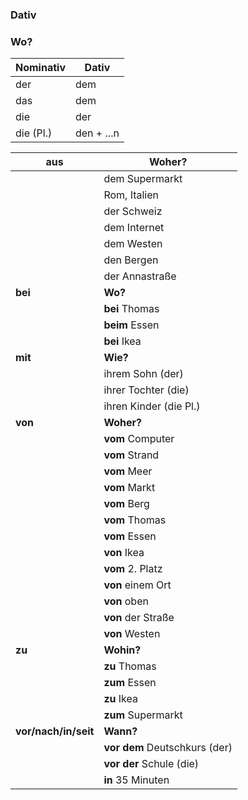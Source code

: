 ### Dativ

### Wo?

| Nominativ | Dativ      |
| --------- | ---------- |
| der       | dem        |
| das       | dem        |
| die       | der        |
| die (Pl.) | den + ...n |

| aus                  | Woher?                        |
| -------------------- | ----------------------------- |
|                      | dem Supermarkt                |
|                      | Rom, Italien                  |
|                      | der Schweiz                   |
|                      | dem Internet                  |
|                      | dem Westen                    |
|                      | den Bergen                    |
|                      | der Annastraße                |
| **bei**              | **Wo?**                       |
|                      | **bei** Thomas                |
|                      | **beim** Essen                |
|                      | **bei** Ikea                  |
| **mit**              | **Wie?**                      |
|                      | ihrem Sohn (der)              |
|                      | ihrer Tochter (die)           |
|                      | ihren Kinder (die Pl.)        |
| **von**              | **Woher?**                    |
|                      | **vom** Computer              |
|                      | **vom** Strand                |
|                      | **vom** Meer                  |
|                      | **vom** Markt                 |
|                      | **vom** Berg                  |
|                      | **vom** Thomas                |
|                      | **vom** Essen                 |
|                      | **von** Ikea                  |
|                      | **vom** 2. Platz              |
|                      | **von** einem Ort             |
|                      | **von** oben                  |
|                      | **von** der Straße            |
|                      | **von** Westen                |
| **zu**               | **Wohin?**                    |
|                      | **zu** Thomas                 |
|                      | **zum** Essen                 |
|                      | **zu** Ikea                   |
|                      | **zum** Supermarkt            |
| **vor/nach/in/seit** | **Wann?**                     |
|                      | **vor dem** Deutschkurs (der) |
|                      | **vor der** Schule (die)      |
|                      | **in** 35 Minuten             |

